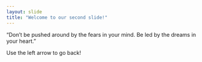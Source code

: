 ```yaml
---
layout: slide
title: "Welcome to our second slide!"
---
```

“Don’t be pushed around by the fears in your mind. Be led by the dreams in your heart.”

Use the left arrow to go back!
